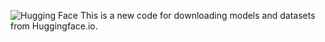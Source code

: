![Hugging Face](https://huggingface.co/front/assets/huggingface_logo-noborder.svg)
This is a new code for downloading models and datasets from Huggingface.io.
